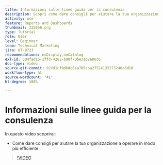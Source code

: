 ```yaml
---
title: Informazioni sulle linee guida per la consulenza
description: Scopri come dare consigli per aiutare la tua organizzazione a lavorare in modo più efficiente utilizzando le [!UICONTROL Funzionalità di analisi avanzate] in Workfront.
activity: use
feature: Reports and Dashboards
thumbnail: 335056.png
type: Tutorial
role: User
level: Beginner
team: Technical Marketing
jira: KT-8723
recommendations: noDisplay,noCatalog
exl-id: 304fad15-1ffd-4282-b90f-0be31b2a08c6
doc-type: video
source-git-commit: 92dd1cf0db8c6ea785cba2f524133273240a6d10
workflow-type: ht
source-wordcount: '41'
ht-degree: 100%

---
```


# Informazioni sulle linee guida per la consulenza

In questo video scoprirai:

* Come dare consigli per aiutare la tua organizzazione a operare in modo più efficiente

>[!VIDEO](https://video.tv.adobe.com/v/335056/?quality=12&learn=on)
